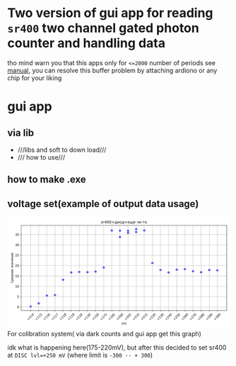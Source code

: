 # Two version of gui app for reading `sr400` two channel gated photon counter and handling data

tho mind warn you that this apps only for `<=2000` number of periods see [manual](https://www.thinksrs.com/downloads/pdfs/manuals/SR400m.pdf), you can resolve this buffer problem by attaching ardiono or any chip for your liking

# gui app

## via lib

* ///libs and soft to down load///
* /// how to use///

## how to make .exe



## voltage set(example of output data usage)

![voltage](images/readme/1738850634567.png)
For colibration system( via dark counts and gui app get this graph)

idk what is happening here(175-220mV), but after this decided to set sr400 at `DISC lvl=+250 mV` (where limit is `-300 -- + 300`)

